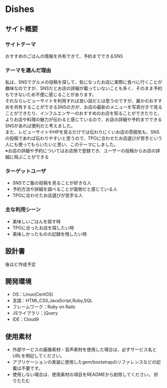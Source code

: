# Dishes

## サイト概要
### サイトテーマ
おすすめのごはんの情報を共有できて、予約までできるSNS

### テーマを選んだ理由
私は、SNSでグルメの投稿を探して、気になったお店に実際に食べに行くことが趣味なのですが、SNSだとお店の詳細が載っていないことも多く、そのまま予約もできないため不便に感じることがあります。  
それならレビューサイトを利用すれば良い話だとは思うのですが、誰かのおすすめを共有することができるSNSの方が、お店の最新のメニューを写真付きで見ることができたり、インフルエンサーのおすすめのお店を知ることができたりと、よりお店や料理の魅力が伝わると感じているので、お店の詳細や予約までできるSNSがあれば便利だと考えました。  
また、レビューサイトやHPを見るだけでは伝わりにくいお店の雰囲気も、SNSの投稿であれば伝わりやすいと思うので、TPOに合わせたお店選びが苦手という人にも使ってもらいたいと思い、このテーマにしました。  
※お店の詳細や予約についてはお店側で登録でき、ユーザーの投稿からお店の詳細に飛ぶことができる

### ターゲットユーザ
 - SNSでご飯の投稿を見ることが好きな人
 - 予約方法や詳細を調べることが面倒だと感じている人
 - TPOに合わせたお店選びが苦手な人

### 主な利用シーン
 - 美味しいごはんを探す時
 - TPOに合ったお店を探したい時
 - 美味しかったものの記録を残したい時

## 設計書
後ほど作成予定

## 開発環境
- OS：Linux(CentOS)
- 言語：HTML,CSS,JavaScript,Ruby,SQL
- フレームワーク：Ruby on Rails
- JSライブラリ：jQuery
- IDE：Cloud9

## 使用素材
- 外部サービスの画像素材・音声素材を使用した場合は、必ずサービス名とURLを明記してください。
- アプリケーションの実装に使用したgem/bootstrapのリファレンスなどの記載は不要です。
- 使用しない場合は、使用素材の項目をREADMEから削除してください。
折りたたむ
